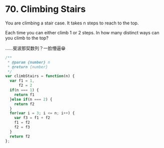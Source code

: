 # 70. Climbing Stairs

You are climbing a stair case. It takes n steps to reach to the top.

Each time you can either climb 1 or 2 steps. In how many distinct ways can you climb to the top?


......斐波那契数列？一脸懵逼😁

```javascript
/**
 * @param {number} n
 * @return {number}
 */
var climbStairs = function(n) {
  var f1 = 1,
      f2 = 2
  if(n === 1) {
    return f1
  }else if(n === 2) {
    return f2
  }
  for(var i = 3; i <= n; i++) {
    var f3 = f1 + f2
    f1 = f2
    f2 = f3
  }
  return f2
};
```
